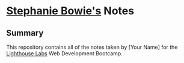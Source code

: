 # [Stephanie Bowie's](https://github.com/DaftTrash97) Notes
## Summary 

This repository contains all of the notes taken by [Your Name] for the [Lighthouse Labs](https://www.lighthouselabs.ca/) Web Development Bootcamp.
